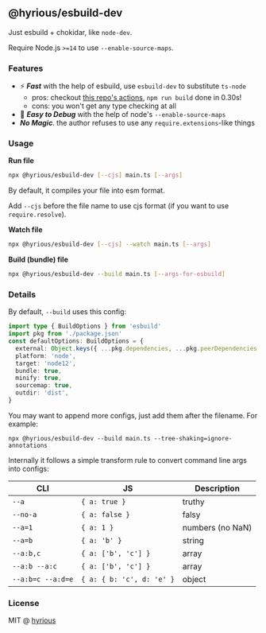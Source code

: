 ## @hyrious/esbuild-dev

Just esbuild + chokidar, like `node-dev`.

Require Node.js `>=14` to use `--enable-source-maps`.

### Features

- ⚡ **_Fast_** with the help of esbuild, use `esbuild-dev` to substitute `ts-node`
  - pros: checkout [this repo's actions](https://github.com/hyrious/esbuild-dev/actions), `npm run build` done in 0.30s!
  - cons: you won't get any type checking at all
- 🐛 **_Easy to Debug_** with the help of node's `--enable-source-maps`
- **_No Magic_**. the author refuses to use any `require.extensions`-like things

### Usage

**Run file**

```bash
npx @hyrious/esbuild-dev [--cjs] main.ts [--args]
```

By default, it compiles your file into esm format.

Add `--cjs` before the file name to use cjs format (if you want to use `require.resolve`).

**Watch file**

```bash
npx @hyrious/esbuild-dev [--cjs] --watch main.ts [--args]
```

**Build (bundle) file**

```bash
npx @hyrious/esbuild-dev --build main.ts [--args-for-esbuild]
```

### Details

By default, `--build` uses this config:

```ts
import type { BuildOptions } from 'esbuild'
import pkg from './package.json'
const defaultOptions: BuildOptions = {
  external: Object.keys({ ...pkg.dependencies, ...pkg.peerDependencies }),
  platform: 'node',
  target: 'node12',
  bundle: true,
  minify: true,
  sourcemap: true,
  outdir: 'dist',
}
```

You may want to append more configs, just add them after the filename. For example:

```shell-session
npx @hyrious/esbuild-dev --build main.ts --tree-shaking=ignore-annotations
```

Internally it follows a simple transform rule to convert command line args into configs:

| CLI               | JS                        | Description      |
| ----------------- | ------------------------- | ---------------- |
| `--a`             | `{ a: true }`             | truthy           |
| `--no-a`          | `{ a: false }`            | falsy            |
| `--a=1`           | `{ a: 1 }`                | numbers (no NaN) |
| `--a=b`           | `{ a: 'b' }`              | string           |
| `--a:b,c`         | `{ a: ['b', 'c'] }`       | array            |
| `--a:b --a:c`     | `{ a: ['b', 'c'] }`       | array            |
| `--a:b=c --a:d=e` | `{ a: { b: 'c', d: 'e' }` | object           |

### License

MIT @ [hyrious](https://github.com/hyrious)
